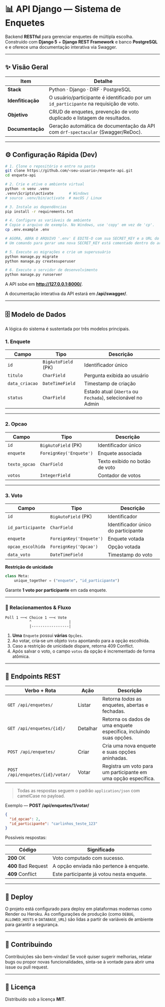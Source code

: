# 📊 API Django — Sistema de Enquetes

Backend **RESTful** para gerenciar enquetes de múltipla escolha.  
Construído com **Django 5** + **Django REST Framework** e banco **PostgreSQL** 
e e oferece uma documentação interativa via Swagger.

[//]: # (## Interface)

[//]: # ()
[//]: # (<p align="center">)

[//]: # (  <img src="readme_assets/mobile_create.png" alt="Splashscreen" width="30%"/>)

[//]: # (  <img src="readme_assets/mobile_polllist.png" alt="Enquetes Abertas" width="30%"/>)

[//]: # (  <img src="readme_assets/mobile_polldetails.png" alt="Detalhe da Enquete" width="30%"/>)

[//]: # (</p>)

---

## ✨ Visão Geral

| Item              | Detalhe                                                                                 |
|-------------------|-----------------------------------------------------------------------------------------|
| **Stack**         | Python · Django · DRF · PostgreSQL                                                      |
| **Idenfiticação** | O usuário/participante é identificado por um `id_participante` na requisição de voto.   |
| **Objetivo**      | CRUD de enquetes, prevenção de voto duplicado e listagem de resultados.                 |
| **Documentação**  | Geração automática de documentação da API com `drf-spectacular` (Swagger/ReDoc).        |


---

## ⚙️ Configuração Rápida (Dev)

```bash
# 1. Clone o repositório e entre na pasta
git clone https://github.com/<seu-usuario>/enquete-api.git
cd enquete-api

# 2. Crie e ative o ambiente virtual
python -m venv .venv
.venv\Scripts\activate       # Windows
# source .venv/bin/activate  # macOS / Linux

# 3. Instale as dependências
pip install -r requirements.txt

# 4. Configure as variáveis de ambiente
# Copie o arquivo de exemplo. No Windows, use 'copy' em vez de 'cp'.
cp .env.example .env

# AGORA, ABRA O ARQUIVO '.env' E EDITE-O com sua SECRET_KEY e a URL do seu banco de dados.
# Um comando para gerar uma nova SECRET_KEY está comentado dentro do arquivo .env.example.

# 5. Execute as migrações e crie um superusuário
python manage.py migrate
python manage.py createsuperuser

# 6. Execute o servidor de desenvolvimento
python manage.py runserver
```

A API sobe em **http://127.0.0.1:8000/**.

A documentação interativa da API estará em **/api/swagger/**.

---

## 🗄️ Modelo de Dados

A lógica do sistema é sustentada por três modelos principais.

### 1. Enquete

| Campo          | Tipo                | Descrição                                                   |
|----------------|---------------------|-------------------------------------------------------------|
| `id`           | `BigAutoField` (PK) | Identificador único                                         |
| `titulo`       | `CharField`         | Pergunta exibida ao usuário                                 |
| `data_criacao` | `DateTimeField`     | Timestamp de criação                                        |
| `status`       | `CharField`         | Estado atual (`Aberta` ou `Fechada`), selecionável no Admin |


---

### 2. Opcao

| Campo         | Tipo                            | Descrição                      |
|---------------|---------------------------------|--------------------------------|
| `id`          | `BigAutoField` (PK)             | Identificador único            |
| `enquete`     | `ForeignKey('Enquete')`         | Enquete associada              |
| `texto_opcao` | `CharField`                     | Texto exibido no botão de voto |
| `votos`       | `IntegerField`                  | Contador de votos              |

---

### 3. Voto

| Campo             | Tipo                    | Descrição                           |
|-------------------|-------------------------|-------------------------------------|
| `id`              | `BigAutoField` (PK)     | Identificador                       |
| `id_participante` | `CharField`             | Identificador único do participante |
| `enquete`         | `ForeignKey('Enquete')` | Enquete votada                      |
| `opcao_escolhida` | `ForeignKey('Opcao')`   | Opção votada                        |
| `data_voto`       | `DateTimeField`         | Timestamp do voto                   |

**Restrição de unicidade**

```python
class Meta:
    unique_together = ("enquete", "id_participante")
```
Garante **1 voto por participante** em cada enquete.

---

### 🔗 Relacionamentos & Fluxo

```
Poll 1 ──< Choice 1 ──< Vote
           ^                 |
           |-----------------|
```

1. **Uma** `Enquete` possui **várias** `Opções`.  
2. Ao votar, cria‑se um objeto `Voto` apontando para a opção escolhida.  
3. Caso a restrição de unicidade dispare, retorna 409 Conflict.  
4. Após salvar o voto, o campo `votos` da opção é incrementado de forma atômica.

---

## 🔌 Endpoints REST

| Verbo + Rota                     | Ação     | Descrição                                                          |
|----------------------------------|----------|--------------------------------------------------------------------|
| `GET /api/enquetes/`             | Listar   | Retorna *todas* as enquetes, abertas e fechadas.                   |
| `GET /api/enquetes/{id}/`        | Detalhar | Retorna os dados de uma enquete específica, incluindo suas opções. |
| `POST /api/enquetes/`            | Criar    | Cria uma nova enquete e suas opções aninhadas.                     |
| `POST /api/enquetes/{id}/votar/` | Votar    | Registra um voto para um participante em uma opção específica.     |

> Todas as respostas seguem o padrão `application/json` com camelCase no payload.

Exemplo — **POST /api/enquetes/1/votar/**
```json
{
  "id_opcao": 2,
  "id_participante": "carlinhos_teste_123"
}
```

Possíveis respostas:

| Código              | Significado                               |
|---------------------|-------------------------------------------|
| **200** OK          | Voto computado com sucesso.               |
| **400** Bad Request | A opção enviada não pertence à enquete.   |
| **409** Conflict    | Este participante já votou nesta enquete. |

---

## 🚀 Deploy

O projeto está configurado para deploy em plataformas modernas como Render ou Heroku. 
As configurações de produção (como `DEBUG`, `ALLOWED_HOSTS` e `DATABASE_URL`) são lidas
a partir de variáveis de ambiente para garantir a segurança.

---

## 🤝 Contribuindo

Contribuições são bem-vindas! Se você quiser sugerir melhorias, relatar bugs ou propor 
novas funcionalidades, sinta-se à vontade para abrir uma issue ou pull request.

---

## 📜 Licença

Distribuído sob a licença **MIT**.
